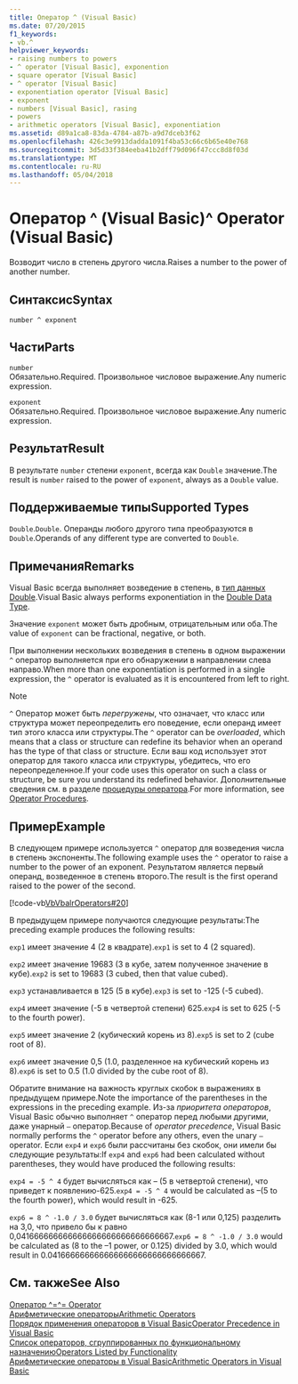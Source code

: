 ```yaml
---
title: Оператор ^ (Visual Basic)
ms.date: 07/20/2015
f1_keywords:
- vb.^
helpviewer_keywords:
- raising numbers to powers
- ^ operator [Visual Basic], exponention
- square operator [Visual Basic]
- ^ operator [Visual Basic]
- exponentiation operator [Visual Basic]
- exponent
- numbers [Visual Basic], rasing
- powers
- arithmetic operators [Visual Basic], exponentiation
ms.assetid: d89a1ca8-83da-4784-a87b-a9d7dceb3f62
ms.openlocfilehash: 426c3e9913dadda1091f4ba53c66c6b65e40e768
ms.sourcegitcommit: 3d5d33f384eeba41b2dff79d096f47ccc8d8f03d
ms.translationtype: MT
ms.contentlocale: ru-RU
ms.lasthandoff: 05/04/2018
---
```

# <a name="-operator-visual-basic"></a><span data-ttu-id="6e9c8-102">Оператор ^ (Visual Basic)</span><span class="sxs-lookup"><span data-stu-id="6e9c8-102">^ Operator (Visual Basic)</span></span>
<span data-ttu-id="6e9c8-103">Возводит число в степень другого числа.</span><span class="sxs-lookup"><span data-stu-id="6e9c8-103">Raises a number to the power of another number.</span></span>  
  
## <a name="syntax"></a><span data-ttu-id="6e9c8-104">Синтаксис</span><span class="sxs-lookup"><span data-stu-id="6e9c8-104">Syntax</span></span>  
  
```  
number ^ exponent  
```  
  
## <a name="parts"></a><span data-ttu-id="6e9c8-105">Части</span><span class="sxs-lookup"><span data-stu-id="6e9c8-105">Parts</span></span>  
 `number`  
 <span data-ttu-id="6e9c8-106">Обязательно.</span><span class="sxs-lookup"><span data-stu-id="6e9c8-106">Required.</span></span> <span data-ttu-id="6e9c8-107">Произвольное числовое выражение.</span><span class="sxs-lookup"><span data-stu-id="6e9c8-107">Any numeric expression.</span></span>  
  
 `exponent`  
 <span data-ttu-id="6e9c8-108">Обязательно.</span><span class="sxs-lookup"><span data-stu-id="6e9c8-108">Required.</span></span> <span data-ttu-id="6e9c8-109">Произвольное числовое выражение.</span><span class="sxs-lookup"><span data-stu-id="6e9c8-109">Any numeric expression.</span></span>  
  
## <a name="result"></a><span data-ttu-id="6e9c8-110">Результат</span><span class="sxs-lookup"><span data-stu-id="6e9c8-110">Result</span></span>  
 <span data-ttu-id="6e9c8-111">В результате `number` степени `exponent`, всегда как `Double` значение.</span><span class="sxs-lookup"><span data-stu-id="6e9c8-111">The result is `number` raised to the power of `exponent`, always as a `Double` value.</span></span>  
  
## <a name="supported-types"></a><span data-ttu-id="6e9c8-112">Поддерживаемые типы</span><span class="sxs-lookup"><span data-stu-id="6e9c8-112">Supported Types</span></span>  
 <span data-ttu-id="6e9c8-113">`Double`.</span><span class="sxs-lookup"><span data-stu-id="6e9c8-113">`Double`.</span></span> <span data-ttu-id="6e9c8-114">Операнды любого другого типа преобразуются в `Double`.</span><span class="sxs-lookup"><span data-stu-id="6e9c8-114">Operands of any different type are converted to `Double`.</span></span>  
  
## <a name="remarks"></a><span data-ttu-id="6e9c8-115">Примечания</span><span class="sxs-lookup"><span data-stu-id="6e9c8-115">Remarks</span></span>  
 <span data-ttu-id="6e9c8-116">Visual Basic всегда выполняет возведение в степень, в [тип данных Double](../../../visual-basic/language-reference/data-types/double-data-type.md).</span><span class="sxs-lookup"><span data-stu-id="6e9c8-116">Visual Basic always performs exponentiation in the [Double Data Type](../../../visual-basic/language-reference/data-types/double-data-type.md).</span></span>  
  
 <span data-ttu-id="6e9c8-117">Значение `exponent` может быть дробным, отрицательным или оба.</span><span class="sxs-lookup"><span data-stu-id="6e9c8-117">The value of `exponent` can be fractional, negative, or both.</span></span>  
  
 <span data-ttu-id="6e9c8-118">При выполнении нескольких возведения в степень в одном выражении `^` оператор выполняется при его обнаружении в направлении слева направо.</span><span class="sxs-lookup"><span data-stu-id="6e9c8-118">When more than one exponentiation is performed in a single expression, the `^` operator is evaluated as it is encountered from left to right.</span></span>  
  
> [!NOTE]
>  <span data-ttu-id="6e9c8-119">`^` Оператор может быть *перегружены*, что означает, что класс или структура может переопределить его поведение, если операнд имеет тип этого класса или структуры.</span><span class="sxs-lookup"><span data-stu-id="6e9c8-119">The `^` operator can be *overloaded*, which means that a class or structure can redefine its behavior when an operand has the type of that class or structure.</span></span> <span data-ttu-id="6e9c8-120">Если ваш код использует этот оператор для такого класса или структуры, убедитесь, что его переопределенное.</span><span class="sxs-lookup"><span data-stu-id="6e9c8-120">If your code uses this operator on such a class or structure, be sure you understand its redefined behavior.</span></span> <span data-ttu-id="6e9c8-121">Дополнительные сведения см. в разделе [процедуры оператора](../../../visual-basic/programming-guide/language-features/procedures/operator-procedures.md).</span><span class="sxs-lookup"><span data-stu-id="6e9c8-121">For more information, see [Operator Procedures](../../../visual-basic/programming-guide/language-features/procedures/operator-procedures.md).</span></span>  
  
## <a name="example"></a><span data-ttu-id="6e9c8-122">Пример</span><span class="sxs-lookup"><span data-stu-id="6e9c8-122">Example</span></span>  
 <span data-ttu-id="6e9c8-123">В следующем примере используется `^` оператор для возведения числа в степень экспоненты.</span><span class="sxs-lookup"><span data-stu-id="6e9c8-123">The following example uses the `^` operator to raise a number to the power of an exponent.</span></span> <span data-ttu-id="6e9c8-124">Результатом является первый операнд, возведенное в степень второго.</span><span class="sxs-lookup"><span data-stu-id="6e9c8-124">The result is the first operand raised to the power of the second.</span></span>  
  
 [!code-vb[VbVbalrOperators#20](../../../visual-basic/language-reference/operators/codesnippet/VisualBasic/exponentiation-operator_1.vb)]  
  
 <span data-ttu-id="6e9c8-125">В предыдущем примере получаются следующие результаты:</span><span class="sxs-lookup"><span data-stu-id="6e9c8-125">The preceding example produces the following results:</span></span>  
  
 <span data-ttu-id="6e9c8-126">`exp1` имеет значение 4 (2 в квадрате).</span><span class="sxs-lookup"><span data-stu-id="6e9c8-126">`exp1` is set to 4 (2 squared).</span></span>  
  
 <span data-ttu-id="6e9c8-127">`exp2` имеет значение 19683 (3 в кубе, затем полученное значение в кубе).</span><span class="sxs-lookup"><span data-stu-id="6e9c8-127">`exp2` is set to 19683 (3 cubed, then that value cubed).</span></span>  
  
 <span data-ttu-id="6e9c8-128">`exp3` устанавливается в 125 (5 в кубе).</span><span class="sxs-lookup"><span data-stu-id="6e9c8-128">`exp3` is set to -125 (-5 cubed).</span></span>  
  
 <span data-ttu-id="6e9c8-129">`exp4` имеет значение (-5 в четвертой степени) 625.</span><span class="sxs-lookup"><span data-stu-id="6e9c8-129">`exp4` is set to 625 (-5 to the fourth power).</span></span>  
  
 <span data-ttu-id="6e9c8-130">`exp5` имеет значение 2 (кубический корень из 8).</span><span class="sxs-lookup"><span data-stu-id="6e9c8-130">`exp5` is set to 2 (cube root of 8).</span></span>  
  
 <span data-ttu-id="6e9c8-131">`exp6` имеет значение 0,5 (1.0, разделенное на кубический корень из 8).</span><span class="sxs-lookup"><span data-stu-id="6e9c8-131">`exp6` is set to 0.5 (1.0 divided by the cube root of 8).</span></span>  
  
 <span data-ttu-id="6e9c8-132">Обратите внимание на важность круглых скобок в выражениях в предыдущем примере.</span><span class="sxs-lookup"><span data-stu-id="6e9c8-132">Note the importance of the parentheses in the expressions in the preceding example.</span></span> <span data-ttu-id="6e9c8-133">Из-за *приоритета операторов*, Visual Basic обычно выполняет `^` оператор перед любыми другими, даже унарный `–` оператор.</span><span class="sxs-lookup"><span data-stu-id="6e9c8-133">Because of *operator precedence*, Visual Basic normally performs the `^` operator before any others, even the unary `–` operator.</span></span> <span data-ttu-id="6e9c8-134">Если `exp4` и `exp6` были рассчитаны без скобок, они имели бы следующие результаты:</span><span class="sxs-lookup"><span data-stu-id="6e9c8-134">If `exp4` and `exp6` had been calculated without parentheses, they would have produced the following results:</span></span>  
  
 <span data-ttu-id="6e9c8-135">`exp4 = -5 ^ 4` будет вычисляться как – (5 в четвертой степени), что приведет к появлению-625.</span><span class="sxs-lookup"><span data-stu-id="6e9c8-135">`exp4 = -5 ^ 4` would be calculated as –(5 to the fourth power), which would result in -625.</span></span>  
  
 <span data-ttu-id="6e9c8-136">`exp6 = 8 ^ -1.0 / 3.0` будет вычисляться как (8-1 или 0,125) разделить на 3,0, что привело бы к равно 0,041666666666666666666666666666667.</span><span class="sxs-lookup"><span data-stu-id="6e9c8-136">`exp6 = 8 ^ -1.0 / 3.0` would be calculated as (8 to the –1 power, or 0.125) divided by 3.0, which would result in 0.041666666666666666666666666666667.</span></span>  
  
## <a name="see-also"></a><span data-ttu-id="6e9c8-137">См. также</span><span class="sxs-lookup"><span data-stu-id="6e9c8-137">See Also</span></span>  
 [<span data-ttu-id="6e9c8-138">Оператор ^=</span><span class="sxs-lookup"><span data-stu-id="6e9c8-138">^= Operator</span></span>](../../../visual-basic/language-reference/operators/exponentiation-assignment-operator.md)  
 [<span data-ttu-id="6e9c8-139">Арифметические операторы</span><span class="sxs-lookup"><span data-stu-id="6e9c8-139">Arithmetic Operators</span></span>](../../../visual-basic/language-reference/operators/arithmetic-operators.md)  
 [<span data-ttu-id="6e9c8-140">Порядок применения операторов в Visual Basic</span><span class="sxs-lookup"><span data-stu-id="6e9c8-140">Operator Precedence in Visual Basic</span></span>](../../../visual-basic/language-reference/operators/operator-precedence.md)  
 [<span data-ttu-id="6e9c8-141">Список операторов, сгруппированных по функциональному назначению</span><span class="sxs-lookup"><span data-stu-id="6e9c8-141">Operators Listed by Functionality</span></span>](../../../visual-basic/language-reference/operators/operators-listed-by-functionality.md)  
 [<span data-ttu-id="6e9c8-142">Арифметические операторы в Visual Basic</span><span class="sxs-lookup"><span data-stu-id="6e9c8-142">Arithmetic Operators in Visual Basic</span></span>](../../../visual-basic/programming-guide/language-features/operators-and-expressions/arithmetic-operators.md)
